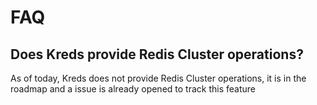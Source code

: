 # FAQ

## Does Kreds provide Redis Cluster operations?

As of today, Kreds does not provide Redis Cluster operations, it is in the roadmap and a issue is already opened to 
track this feature